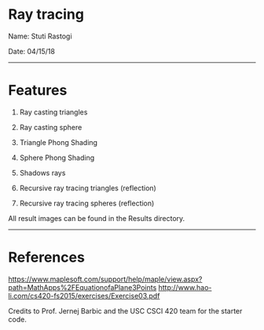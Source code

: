 # Ray tracing

Name: 	Stuti Rastogi

Date:		04/15/18

------------------

# Features

1) Ray casting triangles

2) Ray casting sphere

3) Triangle Phong Shading

4) Sphere Phong Shading

5) Shadows rays
   
6) Recursive ray tracing triangles (reflection)

7) Recursive ray tracing spheres (reflection)

All result images can be found in the Results directory.

------------------

# References

https://www.maplesoft.com/support/help/maple/view.aspx?path=MathApps%2FEquationofaPlane3Points
http://www.hao-li.com/cs420-fs2015/exercises/Exercise03.pdf

Credits to Prof. Jernej Barbic and the USC CSCI 420 team for the starter code.
